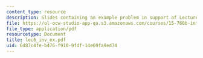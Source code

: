 ```yaml
---
content_type: resource
description: Slides containing an example problem in support of Lecture 6.
file: https://ol-ocw-studio-app-qa.s3.amazonaws.com/courses/15-760b-introduction-to-operations-management-spring-2004/6d87c4feb476f9109fdf14e69fa9ed74_lec6_inv_ex.pdf
file_type: application/pdf
resourcetype: Document
title: lec6_inv_ex.pdf
uid: 6d87c4fe-b476-f910-9fdf-14e69fa9ed74
---
```

